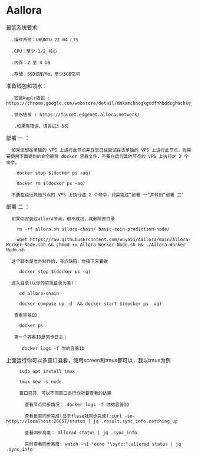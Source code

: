 # Aallora
最低系统要求:

      .操作系统：UBUNTU 22.04 LTS
  
      .CPU：至少 1/2 核心
  
      .内存：2 至 4 GB
  
      .存储：SSD或NVMe，至少5GB空间

准备钱包和领水：

      .安装keplr钱包 : https://chrome.google.com/webstore/detail/dmkamcknogkgcdfhhbddcghachkejeap
  
      .领水链接 : https://faucet.edgenet.allora.network/
  
       .如果有错误，请尝试3-5次


部署 一 ：

      如果您想在单独的 VPS 上运行此节点并且您已经尝试在该单独的 VPS 上运行此节点，则需要使用下面提到的命令删除 docker 容器文件，不要在运行其他节点的 VPS 上执行这 2 个命令。
  
        docker stop $(docker ps -aq)
    
        docker rm $(docker ps -aq)

      不要在运行其他节点的 VPS 上执行这 2 个命令，只需跳过“部署 一”并转到“部署 二‘

部署 二 ：

      如果你安装过allora节点，但不成功，就删除原目录  
  
        rm -rf allora.sh allora-chain/ basic-coin-prediction-node/    

        wget https://raw.githubusercontent.com/wuya51/Aallora/main/Allora-Worker-Node.shh && chmod +x Allora-Worker-Node.sh && ./Allora-Worker-Node.sh

      这个脚本是老外制作的，有点缺陷，你接下来要做
     
         docker stop $(docker ps -q) 

      进入目录(以你的实现目录为准)：

         cd allora-chain
     
         docker compose up -d  && docker start $(docker ps -aq)

       查看容器ID
     
         docker ps
     
       第一个容器ID是同步日志：

          docker logs -f 你的容器ID


上面运行你可以多窗口查看，使用screen和tmux都可以，我以tmux为例
     
         sudo apt install tmux
     
         tmux new -s node

         窗口已开，可以不同窗口运行你所要查看的结果

           查看节点同步情况： docker logs -f 你的容器ID

           查看是否同步完成(显示flase就同步完成):curl -so- http\://localhost:26657/status | jq .result.sync_info.catching_up
       
           查看同步高度： allorad status | jq .sync_info
       
           实时查看同步高度: watch -n1 'echo "\sync:";allorad status | jq .sync_info'





